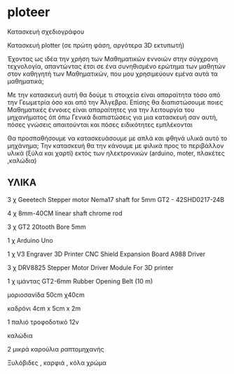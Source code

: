 # ploteer

Κατασκευή σχεδιογράφου

Κατασκευή plotter (σε πρώτη φάση, αργότερα 3D εκτυπωτή)

Έχοντας ως ιδέα την χρήση των Μαθηματικών εννοιών στην σύγχρονη τεχνολογία, απαντώντας έτσι σε ένα συνηθισμένο ερώτημα των μαθητών στον καθηγητή των Μαθηματικών, που μου χρησιμεύουν εμένα αυτά τα μαθηματικά; 

Με την κατασκευή αυτή θα δούμε τι στοιχεία είναι απαραίτητα τόσο από την Γεωμετρία όσο και από την Άλγεβρα. 
Επίσης θα διαπιστώσουμε ποιες Μαθηματικές έννοιες είναι απαραίτητες για την λειτουργία του μηχανήματος  όπ όπω
Γενικά διαπιστώσεις για μια κατασκευή σαν αυτή, πόσες γνώσεις απαιτούνται και πόσες ειδικότητες εμπλέκονται 

Θα προσπαθήσουμε να κατασκευάσουμε με απλά και φθηνά υλικά αυτό το μηχάνημα; Την κατασκευή θα την κάνουμε με φιλικά προς το περιβάλλον υλικά (ξύλα και χαρτί) εκτός των ηλεκτρονικών (arduino, moter, πλακέτες ,καλώδια) 

## ΥΛΙΚΑ

3 χ Geeetech Stepper motor Nema17 shaft for 5mm GT2 - 42SHD0217-24B 

4 χ 8mm-40CM linear shaft chrome rod 

3 χ GT2 20tooth Bore 5mm 

1 χ Arduino Uno 

1 χ V3 Engraver 3D Printer CNC Shield Expansion Board A988 Driver 

3 χ DRV8825 Stepper Motor Driver Module For 3D printer 

1 χ ιμάντας GT2-6mm Rubber Opening Belt (10 m) 

μοριοσανίδα 50cm χ40cm 

καδρόνι 4cm x 5cm x 2m 

1 παλιό τροφοδοτικό 12v

καλώδια

2 μικρά καρούλια ραπτομηχανής 

Ξυλόβιδες , καρφιά , κόλα χρώμα


